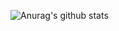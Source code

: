 ![Anurag's github stats](https://github-readme-stats.vercel.app/api?username=gone2808&show_icons=true&theme=omni) 
